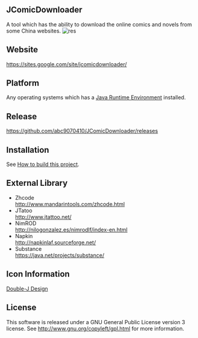 ## JComicDownloader
A tool which has the ability to download the online comics and novels from some China websites.
![res](../gh-pages/res/screenshot2.png)

## Website
https://sites.google.com/site/jcomicdownloader/

## Platform
Any operating systems which has a [Java Runtime Environment](https://java.com/zh_TW/download/) installed.

## Release
https://github.com/abc9070410/JComicDownloader/releases

## Installation
See [How to build this project](https://sites.google.com/site/jcomicdownloader/step-by-step/how-to-build-project).

## External Library
* Zhcode <br/>
http://www.mandarintools.com/zhcode.html
* JTatoo <br/>
http://www.jtattoo.net/
* NimROD <br/>
http://nilogonzalez.es/nimrodlf/index-en.html
* Napkin <br/>
http://napkinlaf.sourceforge.net/
* Substance <br/>
https://java.net/projects/substance/

## Icon Information
[Double-J Design](http://www.doublejdesign.co.uk/)

## License
This software is released under a GNU General Public License version 3 license. See http://www.gnu.org/copyleft/gpl.html for more information. 
